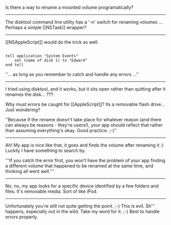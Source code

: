 Is there a way to rename a mounted volume programatically?

----
The disktool command line utility has a '-n' switch for renaming volumes ... Perhaps a simple [[NSTask]] wrapper?

----

[[NSAppleScript]] would do the trick as well.

<code>
tell application "System Events"
	set (name of disk 1) to "Edward"
end tell
</code>

''... as long as you remember to catch and handle any errors ...''

----

I tried using disktool, and it works, but it sits open rather than quitting after it renames the disk... ???

Why must errors be caught for [[AppleScript]]? Its a removable flash drive... Just wondering?

''Because if the rename doesn't take place for whatever reason (and there can always be reasons - they're users!), your app should reflect that rather than assuming everything's okay. Good practice. ;-)''

----

Ah! My app is nice like that, it goes and finds the volume after renaming it :) Luckily I have something to search by.

'''If you catch the error first, you won't have the problem of your app finding a different volume that happened to be renamed at the same time, and thinking all went well.'''

----

No, no, my app looks for a specific device identified by a few folders and files. It's removable media. Sort of like iPod.

----

Unfortunately you're still not quite getting the point. ;-) This is evil. Sh''' happens, especially out in the wild. Take my word for it. ;-) Best to handle errors properly.